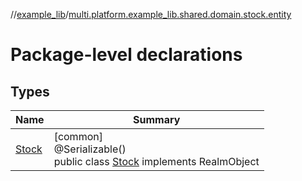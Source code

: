//[example_lib](../../index.md)/[multi.platform.example_lib.shared.domain.stock.entity](index.md)

# Package-level declarations

## Types

| Name | Summary |
|---|---|
| [Stock](-stock/index.md) | [common]<br>@Serializable()<br>public class [Stock](-stock/index.md) implements RealmObject |
